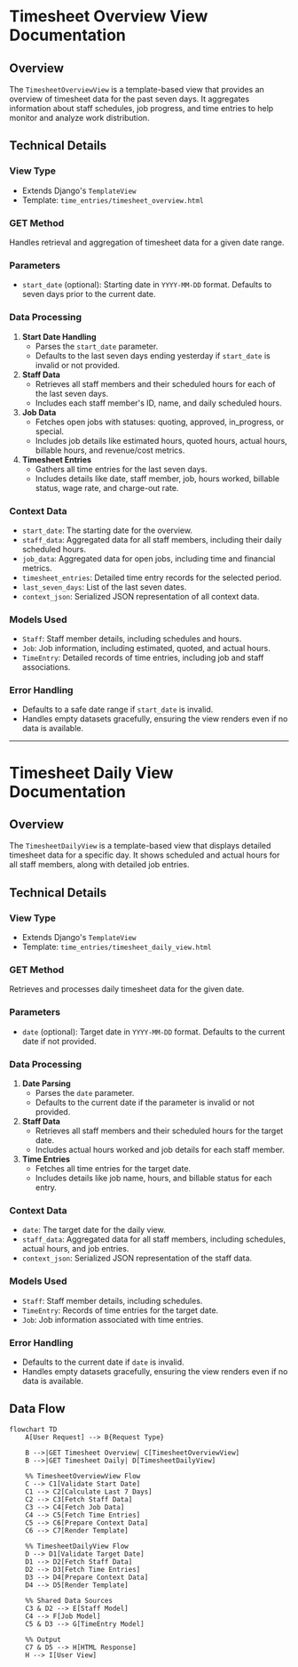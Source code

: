 # **Timesheet Overview View Documentation**

## **Overview**

The `TimesheetOverviewView` is a template-based view that provides an overview of timesheet data for the past seven days. It aggregates information about staff schedules, job progress, and time entries to help monitor and analyze work distribution.

## **Technical Details**

### **View Type**

- Extends Django's `TemplateView`
- Template: `time_entries/timesheet_overview.html`

### **GET Method**

Handles retrieval and aggregation of timesheet data for a given date range.

### **Parameters**

- `start_date` (optional): Starting date in `YYYY-MM-DD` format. Defaults to seven days prior to the current date.

### **Data Processing**

1. **Start Date Handling**
    - Parses the `start_date` parameter.
    - Defaults to the last seven days ending yesterday if `start_date` is invalid or not provided.
2. **Staff Data**
    - Retrieves all staff members and their scheduled hours for each of the last seven days.
    - Includes each staff member's ID, name, and daily scheduled hours.
3. **Job Data**
    - Fetches open jobs with statuses: quoting, approved, in_progress, or special.
    - Includes job details like estimated hours, quoted hours, actual hours, billable hours, and revenue/cost metrics.
4. **Timesheet Entries**
    - Gathers all time entries for the last seven days.
    - Includes details like date, staff member, job, hours worked, billable status, wage rate, and charge-out rate.

### **Context Data**

- `start_date`: The starting date for the overview.
- `staff_data`: Aggregated data for all staff members, including their daily scheduled hours.
- `job_data`: Aggregated data for open jobs, including time and financial metrics.
- `timesheet_entries`: Detailed time entry records for the selected period.
- `last_seven_days`: List of the last seven dates.
- `context_json`: Serialized JSON representation of all context data.

### **Models Used**

- `Staff`: Staff member details, including schedules and hours.
- `Job`: Job information, including estimated, quoted, and actual hours.
- `TimeEntry`: Detailed records of time entries, including job and staff associations.

### **Error Handling**

- Defaults to a safe date range if `start_date` is invalid.
- Handles empty datasets gracefully, ensuring the view renders even if no data is available.

---

# **Timesheet Daily View Documentation**

## **Overview**

The `TimesheetDailyView` is a template-based view that displays detailed timesheet data for a specific day. It shows scheduled and actual hours for all staff members, along with detailed job entries.

## **Technical Details**

### **View Type**

- Extends Django's `TemplateView`
- Template: `time_entries/timesheet_daily_view.html`

### **GET Method**

Retrieves and processes daily timesheet data for the given date.

### **Parameters**

- `date` (optional): Target date in `YYYY-MM-DD` format. Defaults to the current date if not provided.

### **Data Processing**

1. **Date Parsing**
    - Parses the `date` parameter.
    - Defaults to the current date if the parameter is invalid or not provided.
2. **Staff Data**
    - Retrieves all staff members and their scheduled hours for the target date.
    - Includes actual hours worked and job details for each staff member.
3. **Time Entries**
    - Fetches all time entries for the target date.
    - Includes details like job name, hours, and billable status for each entry.

### **Context Data**

- `date`: The target date for the daily view.
- `staff_data`: Aggregated data for all staff members, including schedules, actual hours, and job entries.
- `context_json`: Serialized JSON representation of the staff data.

### **Models Used**

- `Staff`: Staff member details, including schedules.
- `TimeEntry`: Records of time entries for the target date.
- `Job`: Job information associated with time entries.

### **Error Handling**

- Defaults to the current date if `date` is invalid.
- Handles empty datasets gracefully, ensuring the view renders even if no data is available.

## **Data Flow**

```mermaid
flowchart TD
    A[User Request] --> B{Request Type}
    
    B -->|GET Timesheet Overview| C[TimesheetOverviewView]
    B -->|GET Timesheet Daily| D[TimesheetDailyView]
    
    %% TimesheetOverviewView Flow
    C --> C1[Validate Start Date]
    C1 --> C2[Calculate Last 7 Days]
    C2 --> C3[Fetch Staff Data]
    C3 --> C4[Fetch Job Data]
    C4 --> C5[Fetch Time Entries]
    C5 --> C6[Prepare Context Data]
    C6 --> C7[Render Template]

    %% TimesheetDailyView Flow
    D --> D1[Validate Target Date]
    D1 --> D2[Fetch Staff Data]
    D2 --> D3[Fetch Time Entries]
    D3 --> D4[Prepare Context Data]
    D4 --> D5[Render Template]

    %% Shared Data Sources
    C3 & D2 --> E[Staff Model]
    C4 --> F[Job Model]
    C5 & D3 --> G[TimeEntry Model]

    %% Output
    C7 & D5 --> H[HTML Response]
    H --> I[User View]    
```